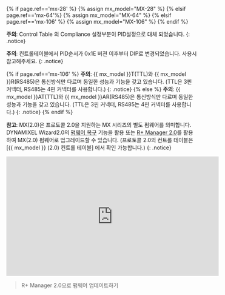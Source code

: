 {% if page.ref=='mx-28' %}
{% assign mx_model="MX-28" %}
{% elsif page.ref=='mx-64'%}
{% assign mx_model="MX-64" %}
{% elsif page.ref=='mx-106' %}
{% assign mx_model="MX-106" %}
{% endif %}

**주의**: Control Table 의 Compliance 설정부분이 PID설정으로 대체 되었습니다.
{: .notice}

**주의**: 컨트롤테이블에서 PID순서가 0x1E 버젼 이후부터 DIP로 변경되었습니다. 사용시 참고해주세요.
{: .notice}

{% if page.ref=='mx-106' %}
**주의**: {{ mx_model }}T(TTL)와 {{ mx_model }}R(RS485)은 통신방식만 다르며 동일한 성능과 기능을 갖고 있습니다. (TTL은 3핀 커넥터, RS485는 4핀 커넥터를 사용합니다.)
{: .notice}
{% else %}
**주의**: {{ mx_model }}AT(TTL)와 {{ mx_model }}AR(RS485)은 통신방식만 다르며 동일한 성능과 기능을 갖고 있습니다. (TTL은 3핀 커넥터, RS485는 4핀 커넥터를 사용합니다.)
{: .notice}
{% endif %}

**참고**: MX(2.0)은 프로토콜 2.0을 지원하는 MX 시리즈의 별도 펌웨어를 의미합니다. DYNAMIXEL Wizard2.0의 [펌웨어 복구](/docs/kr/software/dynamixel/dynamixel_wizard2/#펌웨어-복구) 기능을 활용 또는 [R+ Manager 2.0](/docs/kr/software/rplus2/manager/#펌웨어-복구)를 활용하여 MX(2.0) 펌웨어로 업그레이드할 수 있습니다. (프로토콜 2.0의 컨트롤 테이블은 [{{ mx_model }} (2.0) 컨트롤 테이블] 에서 확인 가능합니다.)
{: .notice}


<iframe width="560" height="315" src="https://www.youtube.com/embed/q_gAewi_dyY" frameborder="0" allowfullscreen></iframe>

> R+ Manager 2.0으로 펌웨어 업데이트하기
